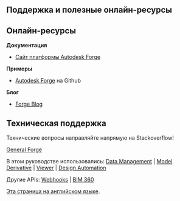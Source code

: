 ## Поддержка и полезные онлайн-ресурсы

## Онлайн-ресурсы

**Документация**

 - [Сайт платформы Autodesk Forge](https://forge.autodesk.com/) 

**Примеры**

- [Autodesk Forge](https://github.com/Autodesk-Forge/) на Github

**Блог**

- [Forge Blog](https://forge.autodesk.com/blog/)

## Техническая поддержка

Технические вопросы направляйте напрямую на Stackoverflow! 

[General Forge](https://stackoverflow.com/questions/tagged/autodesk-forge)

В этом руководстве использовались: [Data Management](https://stackoverflow.com/questions/tagged/autodesk-data-management) | [Model Derivative](https://stackoverflow.com/questions/tagged/autodesk-model-derivative) | [Viewer](https://stackoverflow.com/questions/tagged/autodesk-viewer) | [Design Automation](https://stackoverflow.com/questions/tagged/autodesk-designautomation)

Другие APIs: [Webhooks](https://stackoverflow.com/questions/tagged/autodesk-webhooks) | [BIM 360](https://stackoverflow.com/questions/tagged/autodesk-bim360)

[Эта страница на английском языке](https://learnforge.autodesk.io/#/help/).
